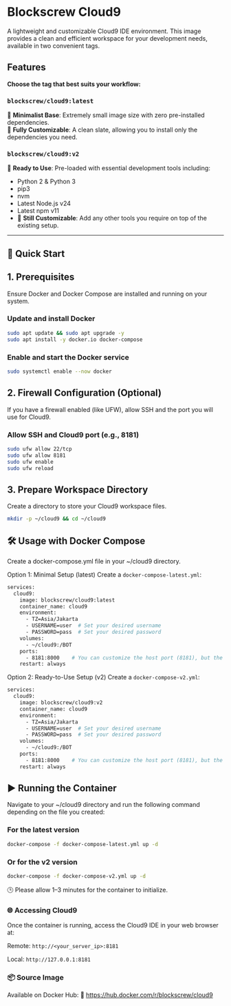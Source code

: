 # Blockscrew Cloud9

A lightweight and customizable Cloud9 IDE environment. This image provides a clean and efficient workspace for your development needs, available in two convenient tags.

## Features

**Choose the tag that best suits your workflow:**

### `blockscrew/cloud9:latest`

🔹 **Minimalist Base**: Extremely small image size with zero pre-installed dependencies.  
🔹 **Fully Customizable**: A clean slate, allowing you to install only the dependencies you need.

### `blockscrew/cloud9:v2`

🔹 **Ready to Use**: Pre-loaded with essential development tools including:
  - Python 2 & Python 3
  - pip3
  - nvm
  - Latest Node.js v24
  - Latest npm v11
- 🔧 **Still Customizable**: Add any other tools you require on top of the existing setup.

---

## 🚀 Quick Start

## 1. Prerequisites

Ensure Docker and Docker Compose are installed and running on your system.

### Update and install Docker
```bash
sudo apt update && sudo apt upgrade -y
sudo apt install -y docker.io docker-compose
```

### Enable and start the Docker service
```bash
sudo systemctl enable --now docker
```

## 2. Firewall Configuration (Optional)
If you have a firewall enabled (like UFW), allow SSH and the port you will use for Cloud9.

### Allow SSH and Cloud9 port (e.g., 8181)
```bash
sudo ufw allow 22/tcp
sudo ufw allow 8181
sudo ufw enable
sudo ufw reload
```
## 3. Prepare Workspace Directory
Create a directory to store your Cloud9 workspace files.
```bash
mkdir -p ~/cloud9 && cd ~/cloud9
```

## 🛠 Usage with Docker Compose
Create a docker-compose.yml file in your ~/cloud9 directory.

Option 1: Minimal Setup (latest)
Create a `docker-compose-latest.yml`:
```bash
services:
  cloud9:
    image: blockscrew/cloud9:latest
    container_name: cloud9
    environment:
      - TZ=Asia/Jakarta
      - USERNAME=user  # Set your desired username
      - PASSWORD=pass  # Set your desired password
    volumes:
      - ~/cloud9:/BOT
    ports:
      - 8181:8000    # You can customize the host port (8181), but the container port (8000) is fixed.
    restart: always
```
Option 2: Ready-to-Use Setup (v2)
Create a `docker-compose-v2.yml`:
```bash
services:
  cloud9:
    image: blockscrew/cloud9:v2
    container_name: cloud9
    environment:
      - TZ=Asia/Jakarta
      - USERNAME=user  # Set your desired username
      - PASSWORD=pass  # Set your desired password
    volumes:
      - ~/cloud9:/BOT
    ports:
      - 8181:8000    # You can customize the host port (8181), but the container port (8000) is fixed.
    restart: always
```

## ▶️ Running the Container
Navigate to your ~/cloud9 directory and run the following command depending on the file you created:

### For the latest version
```bash
docker-compose -f docker-compose-latest.yml up -d
```

### Or for the v2 version
```bash
docker-compose -f docker-compose-v2.yml up -d
```
🕒 Please allow 1–3 minutes for the container to initialize.

### 🌐 Accessing Cloud9
Once the container is running, access the Cloud9 IDE in your web browser at:

Remote: `http://<your_server_ip>:8181`

Local: `http://127.0.0.1:8181`

### 📦 Source Image
Available on Docker Hub:
🔗 https://hub.docker.com/r/blockscrew/cloud9
